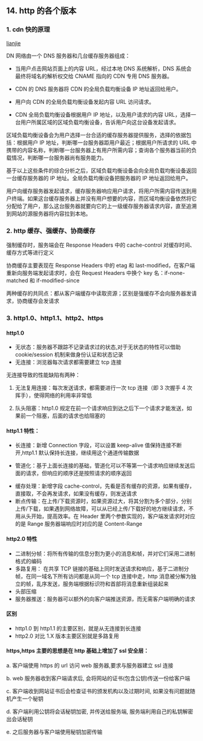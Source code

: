 ## 14. http 的各个版本

### 1. cdn 快的原理

[lianjie](https://www.west.cn/docs/52026.html)

DN 网络由一个 DNS 服务器和几台缓存服务器组成：

- 当用户点击网站页面上的内容 URL，经过本地 DNS 系统解析，DNS 系统会最终将域名的解析权交给 CNAME 指向的 CDN 专用 DNS 服务器。

* CDN 的 DNS 服务器将 CDN 的全局负载均衡设备 IP 地址返回给用户。

* 用户向 CDN 的全局负载均衡设备发起内容 URL 访问请求。

* CDN 全局负载均衡设备根据用户 IP 地址，以及用户请求的内容 URL，选择一台用户所属区域的区域负载均衡设备，告诉用户向这台设备发起请求。

区域负载均衡设备会为用户选择一台合适的缓存服务器提供服务，选择的依据包括：根据用户 IP 地址，判断哪一台服务器距用户最近；根据用户所请求的 URL 中携带的内容名称，判断哪一台服务器上有用户所需内容；查询各个服务器当前的负载情况，判断哪一台服务器尚有服务能力。

基于以上这些条件的综合分析之后，区域负载均衡设备会向全局负载均衡设备返回一台缓存服务器的 IP 地址。全局负载均衡设备把服务器的 IP 地址返回给用户。

用户向缓存服务器发起请求，缓存服务器响应用户请求，将用户所需内容传送到用户终端。如果这台缓存服务器上并没有用户想要的内容，而区域均衡设备依然将它分配给了用户，那么这台服务器就要向它的上一级缓存服务器请求内容，直至追溯到网站的源服务器将内容拉到本地。

### 2. http 缓存、强缓存、协商缓存

强制缓存时，服务端会在 Response Headers 中的 cache-control 对缓存时间、缓存方式等进行定义

协商缓存主要表现在 Response Headers 中的 etag 和 last-modified，在客户端重新向服务端发起请求时，会在 Request Headers 中换个 key 名：if-none-matched 和 if-modified-since

两种缓存的共同点：都从客户端缓存中读取资源；区别是强缓存不会向服务器发请求，协商缓存会发请求

### 3. http1.0、http1.1、http2、https

#### http1.0

- 无状态：服务器不跟踪不记录请求过的状态,对于无状态的特性可以借助 cookie/session 机制来做身份认证和状态记录
- 无连接：浏览器每次请求都需要建立 tcp 连接

无连接导致的性能缺陷有两种：

1. 无法复用连接：每次发送请求，都需要进行一次 tcp 连接（即 3 次握手 4 次挥手），使得网络的利用率非常低

2. 队头阻塞：http1.0 规定在前一个请求响应到达之后下一个请求才能发送，如果前一个阻塞，后面的请求也给阻塞的

#### http1.1 特性：

- 长连接：新增 Connection 字段，可以设置 keep-alive 值保持连接不断开,http1.1 默认保持长连接，继续用这个通道传输数据

- 管道化：基于上面长连接的基础，管道化可以不等第一个请求响应继续发送后面的请求，但响应的顺序还是按照请求的顺序返回

* 缓存处理：新增字段 cache-control，先看是否有缓存的资源，如果有缓存，直接取，不会再发请求，如果没有缓存，则发送请求
* 断点传输：在上传/下载资源时，如果资源过大，将其分割为多个部分，分别上传/下载，如果遇到网络故障，可以从已经上传/下载好的地方继续请求，不用从头开始，提高效率。在 Header 里两个参数实现的，客户端发请求时对应的是 Range 服务器端响应时对应的是 Content-Range

#### http2.0 特性

- 二进制分帧：将所有传输的信息分割为更小的消息和帧，并对它们采用二进制格式的编码
- 多路复用： 在共享 TCP 链接的基础上同时发送请求和响应，基于二进制分帧，在同一域名下所有访问都是从同一个 tcp 连接中走，http 消息被分解为独立的帧，乱序发送，服务端根据标识符和首部将消息重新组装起来
- 头部压缩
- 服务器推送：服务器可以额外的向客户端推送资源，而无需客户端明确的请求

#### 区别

- http1.0 到 http1.1 的主要区别，就是从无连接到长连接
- http2.0 对比 1.X 版本主要区别就是多路复用

#### https,https 主要的思想是在 http 基础上增加了 ssl 安全层：

a. 客户端使用 https 的 url 访问 web 服务器,要求与服务器建立 ssl 连接

b. web 服务器收到客户端请求后, 会将网站的证书(包含公钥)传送一份给客户端

c. 客户端收到网站证书后会检查证书的颁发机构以及过期时间, 如果没有问题就随机产生一个秘钥

d. 客户端利用公钥将会话秘钥加密, 并传送给服务端, 服务端利用自己的私钥解密出会话秘钥

e. 之后服务器与客户端使用秘钥加密传输
